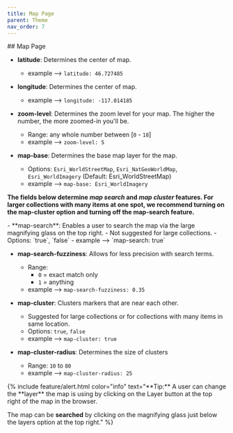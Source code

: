 ```yaml
---
title: Map Page
parent: Theme
nav_order: 7
---
```


<div class="row" markdown="1">
## Map Page

- **latitude**: Determines the center of map.
	- example --> `latitude: 46.727485 `

- **longitude**: Determines the center of map.
	- example --> `longitude: -117.014185`

- **zoom-level**: Determines the zoom level for your map. The higher the number, the more zoomed-in you'll be. 
	- Range: any whole number between [`0` - `18`]
	- example --> `zoom-level: 5`

- **map-base**: Determines the base map layer for the map. 
	- Options: `Esri_WorldStreetMap`, `Esri_NatGeoWorldMap`, `Esri_WorldImagery` (Default: Esri_WorldStreetMap)
	- example --> `map-base: Esri_WorldImagery`

**The fields below determine *map search* and *map cluster* features. For larger collections with many items at one spot, we recommend turning on the map-cluster option and turning off the map-search feature.**

<div class="col-md-8" markdown="1">
- **map-search**: Enables a user to search the map via the large magnifying glass on the top right. 
	- Not suggested for large collections.
	- Options: `true`, `false`
	- example --> `map-search: true`

- **map-search-fuzziness**: Allows for less precision with search terms. 
	- Range:
		- `0` = exact match only
		- `1` = anything
	- example --> `map-search-fuzziness: 0.35`

- **map-cluster**: Clusters markers that are near each other.
	- Suggested for large collections or for collections with many items in same location.
	- Options: `true`, `false`
	- example --> `map-cluster: true`

- **map-cluster-radius**: Determines the size of clusters
	- Range: `10` to `80`
	- example --> `map-cluster-radius: 25`
</div>

<div class="col-md-4" markdown ="1">
{% include feature/alert.html color="info" text="**Tip:** A user can change the **layer** the map is using by clicking on the Layer button at the top right of the map in the browser. 

The map can be **searched** by clicking on the magnifying glass just below the layers option at the top right." %}
</div>
</div>
